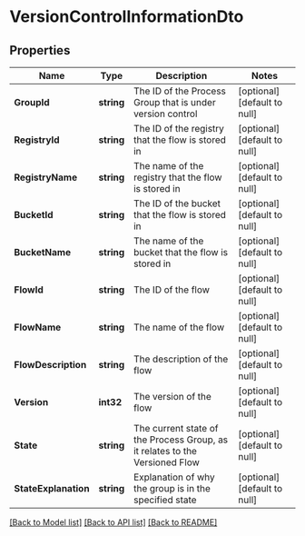 # VersionControlInformationDto

## Properties
Name | Type | Description | Notes
------------ | ------------- | ------------- | -------------
**GroupId** | **string** | The ID of the Process Group that is under version control | [optional] [default to null]
**RegistryId** | **string** | The ID of the registry that the flow is stored in | [optional] [default to null]
**RegistryName** | **string** | The name of the registry that the flow is stored in | [optional] [default to null]
**BucketId** | **string** | The ID of the bucket that the flow is stored in | [optional] [default to null]
**BucketName** | **string** | The name of the bucket that the flow is stored in | [optional] [default to null]
**FlowId** | **string** | The ID of the flow | [optional] [default to null]
**FlowName** | **string** | The name of the flow | [optional] [default to null]
**FlowDescription** | **string** | The description of the flow | [optional] [default to null]
**Version** | **int32** | The version of the flow | [optional] [default to null]
**State** | **string** | The current state of the Process Group, as it relates to the Versioned Flow | [optional] [default to null]
**StateExplanation** | **string** | Explanation of why the group is in the specified state | [optional] [default to null]

[[Back to Model list]](../README.md#documentation-for-models) [[Back to API list]](../README.md#documentation-for-api-endpoints) [[Back to README]](../README.md)

